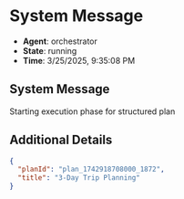 # System Message

- **Agent**: orchestrator
- **State**: running
- **Time**: 3/25/2025, 9:35:08 PM

## System Message

Starting execution phase for structured plan

## Additional Details

```json
{
  "planId": "plan_1742918708000_1872",
  "title": "3-Day Trip Planning"
}
```

